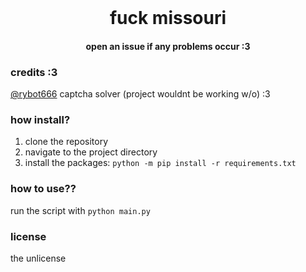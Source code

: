 <br/>
<div align="center">

# fuck missouri
#### open an issue if any problems occur :3
</div>

### credits :3
[@rybot666](https://github.com/rybot666) captcha solver (project wouldnt be working w/o) :3

### how install?
1. clone the repository
2. navigate to the project directory
3. install the packages: `python -m pip install -r requirements.txt`

### how to use??
run the script with `python main.py`

### license
the unlicense
